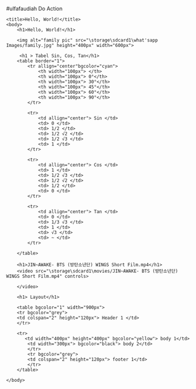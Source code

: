 #ulfafaudiah
Do Action

<!DOCTYPE html>

<html>
<head>
        
    <title>Hello, World!</title>
    <body>
        <h1>Hello, World!</h1>
         
        <img alt="family pic" src="\storage\sdcard1\what'sapp Images/family.jpg" height="400px" width="600px">
        
         <h1 > Tabel Sin, Cos, Tan</h1>
        <table border="1">
            <tr allign="center"bgcolor="cyan">
                <th width="100px"> </th>
                <th width="100px"> 0°</th>
                <th width="100px"> 30°</th>
                <th width="100px"> 45°</th>
                <th width="100px"> 60°</th>
                <th width="100px"> 90°</th>
            </tr>
            
            <tr>
                <td allign="center"> Sin </td>
                <td> 0 </td>
                <td> 1/2 </td>
                <td> 1/2 √2 </td>
                <td> 1/2 √3 </td>
                <td> 1 </td>
            </tr>
            
            <tr>
                <td allign="center"> Cos </td>
                <td> 1 </td>
                <td> 1/2 √3 </td>
                <td> 1/2 √2 </td>
                <td> 1/2 </td>
                <td> 0 </td>
            </tr>
            
            <tr>
                <td allign="center"> Tan </td>
                <td> 0 </td>
                <td> 1/3 √3 </td>
                <td> 1 </td>
                <td> √3 </td>
                <td> ~ </td>
            </tr>
            
        </table>
        
        <h1>JIN~AWAKE- BTS (방탄소년단) WINGS Short Film.mp4</h1>
        <video src="\storage\sdcard1\movies/JIN~AWAKE- BTS (방탄소년단) WINGS Short Film.mp4" controls>
            
        </video>
        
        <h1> Layout</h1>
        
        <table bgcolor="1" width="900px">
        <tr bgcolor="grey">
        <td colspan="2" height="120px"> Header 1 </td>
        </tr>
         
        <tr>
           <td width="400px" height="400px" bgcolor="yellow"> body 1</td>
            <td width="300px"> bgcolor="black"> body 2</td>
            </tr>
            <tr bgcolor="grey">
            <td colspan="2" height="120px"> footer 1</td>
            </tr>
        </table>
        
    </body>
</head>
</html>
